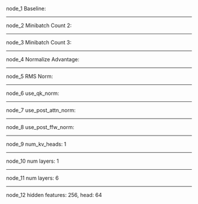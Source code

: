 node_1
Baseline: 

---
node_2
Minibatch Count 2:

---
node_3
Minibatch Count 3:

---
node_4
Normalize Advantage: 

---
node_5
RMS Norm: 

---
node_6
use_qk_norm:

---
node_7
use_post_attn_norm:

---
node_8
use_post_ffw_norm:

---
node_9
num_kv_heads: 1

---
node_10
num layers: 1

---
node_11
num layers: 6

---
node_12
hidden features: 256, head: 64
